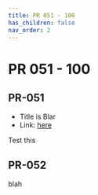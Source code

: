 ```yaml
---
title: PR 051 - 100
has_children: false
nav_order: 2
---
```


# PR 051 - 100

## PR-051

- Title is Blar
- Link: [here](https://youtube.com)

Test this

## PR-052

blah
